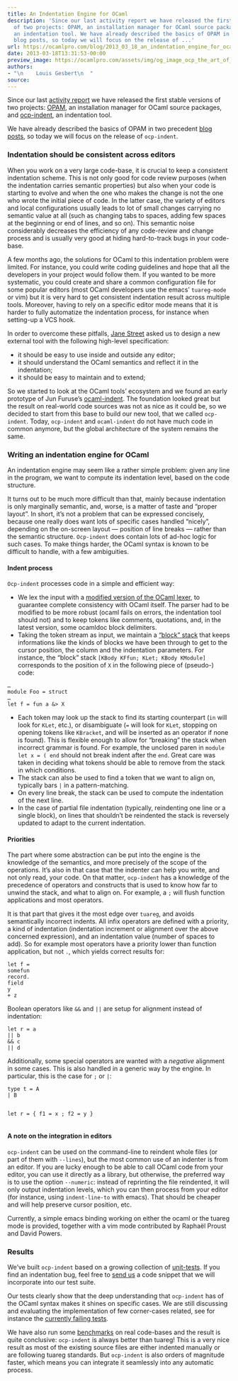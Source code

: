 ```yaml
---
title: An Indentation Engine for OCaml
description: 'Since our last activity report we have released the first stable versions
  of two projects: OPAM, an installation manager for OCaml source packages, and ocp-indent,
  an indentation tool. We have already described the basics of OPAM in two precedent
  blog posts, so today we will focus on the release of ...'
url: https://ocamlpro.com/blog/2013_03_18_an_indentation_engine_for_ocaml
date: 2013-03-18T13:31:53-00:00
preview_image: https://ocamlpro.com/assets/img/og_image_ocp_the_art_of_prog.png
authors:
- "\n    Louis Gesbert\n  "
source:
---
```


<p>Since our last <a href="https://ocamlpro.com/blog/2013_02_18_overview_of_current_activities">activity report</a> we have released the first stable versions of two projects: <a href="https://opam.ocamlpro.com/">OPAM</a>, an installation manager for OCaml source packages, and <a href="https://github.com/OCamlPro/ocp-indent">ocp-indent</a>, an indentation tool.</p>
<p>We have already described the basics of OPAM in two precedent <a href="https://ocamlpro.com/blog/2013_01_17_beta_release_of_opam">blog</a> <a href="https://ocamlpro.com/blog/2013_03_15_opam_1.0.0_released">posts</a>, so today we will focus on the release of <code>ocp-indent</code>.</p>
<h3>Indentation should be consistent across editors</h3>
<p>When you work on a very large code-base, it is crucial to keep a
consistent indentation scheme. This is not only good for code review
purposes (when the indentation carries semantic properties) but also
when your code is starting to evolve and when the one who makes the
change is not the one who wrote the initial piece of code. In the latter
case, the variety of editors and local configurations usually leads to
lot of small changes carrying no semantic value at all (such as changing
tabs to spaces, adding few spaces at the beginning or end of lines, and
so on). This semantic noise considerably decreases the efficiency of
any code-review and change process and is usually very good at hiding
hard-to-track bugs in your code-base.</p>
<p>A few months ago, the solutions for OCaml to this indentation problem
were limited. For instance, you could write coding guidelines and hope
that all the developers in your project would follow them. If you wanted
to be more systematic, you could create and share a common
configuration file for some popular editors (most OCaml developers use
the emacs’ <code>tuareg-mode</code> or vim) but it is very hard to get
consistent indentation result across multiple tools. Moreover, having to
rely on a specific editor mode means that it is harder to fully
automatize the indentation process, for instance when setting-up a VCS
hook.</p>
<p>In order to overcome these pitfalls, <a href="https://www.janestreet.com/">Jane Street</a> asked us to design a new external tool with the following high-level specification:</p>
<ul>
<li>it should be easy to use inside and outside any editor;
</li>
<li>it should understand the OCaml semantics and reflect it in the indentation;
</li>
<li>it should be easy to maintain and to extend;
</li>
</ul>
<p>So we started to look at the OCaml tools’ ecosystem and we found an early prototype of Jun Furuse’s <a href="https://bitbucket.org/camlspotter">ocaml-indent</a>.
The foundation looked great but the result on real-world code sources
was not as nice as it could be, so we decided to start from this base to
build our new tool, that we called <code>ocp-indent</code>. Today, <code>ocp-indent</code> and <code>ocaml-indent</code> do not have much code in common anymore, but the global architecture of the system remains the same.</p>
<h3>Writing an indentation engine for OCaml</h3>
<p>An indentation engine may seem like a rather simple problem: given
any line in the program, we want to compute its indentation level, based
on the code structure.</p>
<p>It turns out to be much more difficult than that, mainly because
indentation is only marginally semantic, and, worse, is a matter of
taste and “proper layout”. In short, it’s not a problem that can be
expressed concisely, because one really does want lots of specific cases
handled “nicely”, depending on the on-screen layout — position of line
breaks — rather than the semantic structure. <code>Ocp-indent</code>
does contain lots of ad-hoc logic for such cases. To make things harder,
the OCaml syntax is known to be difficult to handle, with a few
ambiguities.</p>
<h4>Indent process</h4>
<p><code>Ocp-indent</code> processes code in a simple and efficient way:</p>
<ul>
<li>We lex the input with a <a href="https://github.com/OCamlPro/ocp-indent/blob/master/src/approx_lexer.mll">modified version of the OCaml lexer</a>,
to guarantee complete consistency with OCaml itself. The parser had to
be modified to be more robust (ocaml fails on errors, the indentation
tool should not) and to keep tokens like comments, quotations, and, in
the latest version, some ocamldoc block delimiters.
</li>
<li>Taking the token stream as input, we maintain a <a href="https://github.com/OCamlPro/ocp-indent/blob/master/src/indentBlock.ml">“block” stack</a>
that keeps informations like the kinds of blocks we have been through
to get to the cursor position, the column and the indentation
parameters. For instance, the “block” stack <code>[KBody KFfun; KLet; KBody KModule]</code> corresponds to the position of <code>X</code> in the following piece of (pseudo-) code:
</li>
</ul>
<pre><code class="language-ocaml">…
module Foo = struct
…
let f = fun a &amp;&gt; X
</code></pre>
<ul>
<li>Each token may look up the stack to find its starting counterpart (<code>in</code> will look for <code>KLet</code>, etc.), or disambiguate (<code>=</code> will look for <code>KLet</code>, stopping on opening tokens like <code>KBracket</code>,
and will be inserted as an operator if none is found). This is flexible
enough to allow for “breaking” the stack when incorrect grammar is
found. For example, the unclosed paren in <code>module let x = ( end</code> should not break indent after the <code>end</code>. Great care was taken in deciding what tokens should be able to remove from the stack in which conditions.
</li>
<li>The stack can also be used to find a token that we want to align on, typically bars <code>|</code> in a pattern-matching.
</li>
<li>On every line break, the stack can be used to compute the indentation of the next line.
</li>
<li>In the case of partial file indentation (typically, reindenting one
line or a single block), on lines that shouldn’t be reindented the stack
is reversely updated to adapt to the current indentation.
</li>
</ul>
<h4>Priorities</h4>
<p>The part where some abstraction can be put into the engine is the
knowledge of the semantics, and more precisely of the scope of the
operations. It’s also in that case that the indenter can help you write,
and not only read, your code. On that matter, <code>ocp-indent</code>
has a knowledge of the precedence of operators and constructs that is
used to know how far to unwind the stack, and what to align on. For
example, a <code>;</code> will flush function applications and most operators.</p>
<p>It is that part that gives it the most edge over <code>tuareg</code>,
and avoids semantically incorrect indents. All infix operators are
defined with a priority, a kind of indentation (indentation increment or
alignment over the above concerned expression), and an indentation
value (number of spaces to add). So for example most operators have a
priority lower than function application, but not <code>.</code>, which yields correct results for:</p>
<pre><code class="language-ocaml">let f =
somefun
record.
field
y
+ z
</code></pre>
<p>Boolean operators like <code>&amp;&amp;</code> and <code>||</code> are setup for alignment instead of indentation:</p>
<pre><code class="language-ocaml">let r = a
|| b
&amp;&amp; c
|| d
</code></pre>
<p>Additionally, some special operators are wanted with a <em>negative</em> alignment in some cases. This is also handled in a generic way by the engine. In particular, this is the case for <code>;</code> or <code>|</code>:</p>
<pre><code class="language-ocaml">type t = A
| B

let r = { f1 = x
; f2 = y
}
</code></pre>
<h4>A note on the integration in editors</h4>
<p><code>ocp-indent</code> can be used on the command-line to reindent whole files (or part of them with <code>--lines</code>),
but the most common use of an indenter is from an editor. If you are
lucky enough to be able to call OCaml code from your editor, you can use
it directly as a library, but otherwise, the preferred way is to use
the option <code>--numeric</code>: instead of reprinting the file
reindented, it will only output indentation levels, which you can then
process from your editor (for instance, using <code>indent-line-to</code> with emacs). That should be cheaper and will help preserve cursor position, etc.</p>
<p>Currently, a simple emacs binding working on either the ocaml or the
tuareg mode is provided, together with a vim mode contributed by Raphaël
Proust and David Powers.</p>
<h3>Results</h3>
<p>We’ve built <code>ocp-indent</code> based on a growing collection of <a href="https://github.com/OCamlPro/ocp-indent/tree/master/tests/passing">unit-tests</a>. If you find an indentation bug, feel free to <a href="https://github.com/OCamlPro/ocp-indent/issues">send us</a> a code snippet that we will incorporate into our test suite.</p>
<p>Our tests clearly show that the deep understanding that <code>ocp-indent</code>
has of the OCaml syntax makes it shines on specific cases. We are still
discussing and evaluating the implementation of few corner-cases
related, see for instance the <a href="http://htmlpreview.github.com/?https://github.com/OCamlPro/ocp-indent/blob/master/tests/failing.html">currently failing tests</a>.</p>
<p>We have also run some <a href="https://htmlpreview.github.com/?https://github.com/AltGr/ocp-indent-tests/blob/master/status.html">benchmarks</a> on real code-bases and the result is quite conclusive: <code>ocp-indent</code>
is always better than tuareg! This is a very nice result as most of the
existing source files are either indented manually or are following
tuareg standards. But <code>ocp-indent</code> is also orders of magnitude faster, which means you can integrate it seamlessly into any automatic process.</p>

